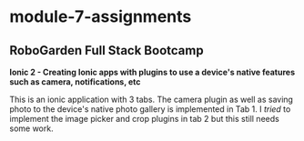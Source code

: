 # module-7-assignments


## RoboGarden Full Stack Bootcamp
**Ionic 2 - Creating Ionic apps with plugins to use a device's native features such as camera, notifications, etc**

This is an ionic application with 3 tabs. The camera plugin as well as saving photo to the device's native photo gallery is implemented in Tab 1. I *tried* to implement the image picker and crop plugins in tab 2 but this still needs some work.
